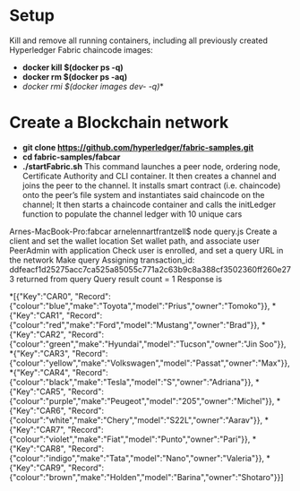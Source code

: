 # Setup

Kill and remove all running containers, including all previously created Hyperledger Fabric chaincode images:
* **docker kill $(docker ps -q)**
* **docker rm $(docker ps -aq)**
* **docker rmi $(docker images dev-* -q)**

# Create a Blockchain network
* **git clone https://github.com/hyperledger/fabric-samples.git**
* **cd fabric-samples/fabcar**
* **./startFabric.sh**
This command launches a peer node, ordering node, Certificate Authority and CLI container. It then 
creates a channel and joins the peer to the channel.
It installs smart contract (i.e. chaincode) onto the peer’s file system and instantiates said chaincode on the channel; It then starts a chaincode container and calls the initLedger function to populate the channel ledger with 10 unique cars

Arnes-MacBook-Pro:fabcar arnelennartfrantzell$ node query.js
Create a client and set the wallet location
Set wallet path, and associate user  PeerAdmin  with application
Check user is enrolled, and set a query URL in the network
Make query
Assigning transaction_id:  ddfeacf1d25275acc7ca525a85055c771a2c63b9c8a388cf3502360ff260e273
returned from query
Query result count =  1
Response is  

*[{"Key":"CAR0", "Record":{"colour":"blue","make":"Toyota","model":"Prius","owner":"Tomoko"}},
*{"Key":"CAR1", "Record":{"colour":"red","make":"Ford","model":"Mustang","owner":"Brad"}},
*{"Key":"CAR2", "Record": {"colour":"green","make":"Hyundai","model":"Tucson","owner":"Jin Soo"}},
*{"Key":"CAR3", "Record": {"colour":"yellow","make":"Volkswagen","model":"Passat","owner":"Max"}},
*{"Key":"CAR4", "Record":{"colour":"black","make":"Tesla","model":"S","owner":"Adriana"}},
*{"Key":"CAR5", "Record":{"colour":"purple","make":"Peugeot","model":"205","owner":"Michel"}},
*{"Key":"CAR6", "Record":{"colour":"white","make":"Chery","model":"S22L","owner":"Aarav"}},
*{"Key":"CAR7", "Record":{"colour":"violet","make":"Fiat","model":"Punto","owner":"Pari"}},
*{"Key":"CAR8", "Record":{"colour":"indigo","make":"Tata","model":"Nano","owner":"Valeria"}},
*{"Key":"CAR9", "Record":{"colour":"brown","make":"Holden","model":"Barina","owner":"Shotaro"}}]
